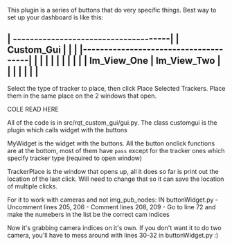 This plugin is a series of buttons that do very specific things. Best way to set up your dashboard is like this:

| -------------------------------------|
|         Custom_Gui                   |
|                                      |
|--------------------------------------|
|                  |                   |
|                  |                   |
|                  |                   |
|   Im_View_One    |  Im_View_Two      |
|                  |                   |
|                  |                   |
----------------------------------------

Select the type of tracker to place, then click Place Selected Trackers.
Place them in the same place on the 2 windows that open.

COLE READ HERE

All of the code is in src/rqt_custom_gui/gui.py. The class customgui is the plugin which calls widget with the buttons

MyWidget is the widget with the buttons. All the button onclick functions are at the bottom, most of them have `pass`
except for the tracker ones which specify tracker type (required to open window)

TrackerPlace is the window that opens up, all it does so far is print out the location of the last click. Will need
to change that so it can save the location of multiple clicks. 


For it to work with cameras and not img_pub_nodes: 
IN buttonWidget.py
    - Uncomment lines 205, 206
    - Comment lines 208, 209
    - Go to line 72 and make the numebers in the list be the correct cam indices

Now it's grabbing camera indices on it's own. If you don't want it to do two camera, you'll have to mess around with lines 30-32 in buttonWidget.py :)

